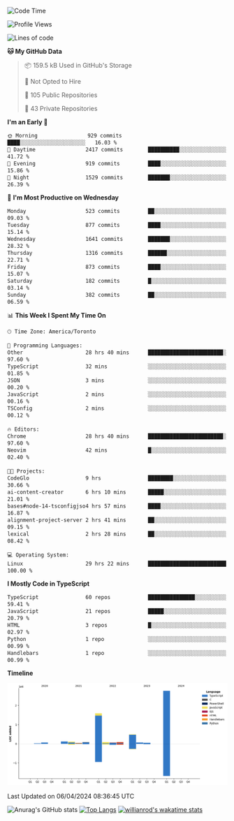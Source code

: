 <!--START_SECTION:waka-->
![Code Time](http://img.shields.io/badge/Code%20Time-1%2C392%20hrs%2020%20mins-blue)

![Profile Views](http://img.shields.io/badge/Profile%20Views-0-blue)

![Lines of code](https://img.shields.io/badge/From%20Hello%20World%20I%27ve%20Written-5.5%20million%20lines%20of%20code-blue)

**🐱 My GitHub Data** 

> 📦 159.5 kB Used in GitHub's Storage 
 > 
> 🚫 Not Opted to Hire
 > 
> 📜 105 Public Repositories 
 > 
> 🔑 43 Private Repositories 
 > 
**I'm an Early 🐤** 

```text
🌞 Morning                929 commits         ████░░░░░░░░░░░░░░░░░░░░░   16.03 % 
🌆 Daytime                2417 commits        ██████████░░░░░░░░░░░░░░░   41.72 % 
🌃 Evening                919 commits         ████░░░░░░░░░░░░░░░░░░░░░   15.86 % 
🌙 Night                  1529 commits        ███████░░░░░░░░░░░░░░░░░░   26.39 % 
```
📅 **I'm Most Productive on Wednesday** 

```text
Monday                   523 commits         ██░░░░░░░░░░░░░░░░░░░░░░░   09.03 % 
Tuesday                  877 commits         ████░░░░░░░░░░░░░░░░░░░░░   15.14 % 
Wednesday                1641 commits        ███████░░░░░░░░░░░░░░░░░░   28.32 % 
Thursday                 1316 commits        ██████░░░░░░░░░░░░░░░░░░░   22.71 % 
Friday                   873 commits         ████░░░░░░░░░░░░░░░░░░░░░   15.07 % 
Saturday                 182 commits         █░░░░░░░░░░░░░░░░░░░░░░░░   03.14 % 
Sunday                   382 commits         ██░░░░░░░░░░░░░░░░░░░░░░░   06.59 % 
```


📊 **This Week I Spent My Time On** 

```text
🕑︎ Time Zone: America/Toronto

💬 Programming Languages: 
Other                    28 hrs 40 mins      ████████████████████████░   97.60 % 
TypeScript               32 mins             ░░░░░░░░░░░░░░░░░░░░░░░░░   01.85 % 
JSON                     3 mins              ░░░░░░░░░░░░░░░░░░░░░░░░░   00.20 % 
JavaScript               2 mins              ░░░░░░░░░░░░░░░░░░░░░░░░░   00.16 % 
TSConfig                 2 mins              ░░░░░░░░░░░░░░░░░░░░░░░░░   00.12 % 

🔥 Editors: 
Chrome                   28 hrs 40 mins      ████████████████████████░   97.60 % 
Neovim                   42 mins             █░░░░░░░░░░░░░░░░░░░░░░░░   02.40 % 

🐱‍💻 Projects: 
CodeGlo                  9 hrs               ████████░░░░░░░░░░░░░░░░░   30.66 % 
ai-content-creator       6 hrs 10 mins       █████░░░░░░░░░░░░░░░░░░░░   21.01 % 
bases#node-14-tsconfigjso4 hrs 57 mins       ████░░░░░░░░░░░░░░░░░░░░░   16.87 % 
alignment-project-server 2 hrs 41 mins       ██░░░░░░░░░░░░░░░░░░░░░░░   09.15 % 
lexical                  2 hrs 28 mins       ██░░░░░░░░░░░░░░░░░░░░░░░   08.42 % 

💻 Operating System: 
Linux                    29 hrs 22 mins      █████████████████████████   100.00 % 
```

**I Mostly Code in TypeScript** 

```text
TypeScript               60 repos            ███████████████░░░░░░░░░░   59.41 % 
JavaScript               21 repos            █████░░░░░░░░░░░░░░░░░░░░   20.79 % 
HTML                     3 repos             █░░░░░░░░░░░░░░░░░░░░░░░░   02.97 % 
Python                   1 repo              ░░░░░░░░░░░░░░░░░░░░░░░░░   00.99 % 
Handlebars               1 repo              ░░░░░░░░░░░░░░░░░░░░░░░░░   00.99 % 
```



**Timeline**

![Lines of Code chart](https://raw.githubusercontent.com/wise-introvert/wise-introvert/master/assets/bar_graph.png)


 Last Updated on 06/04/2024 08:36:45 UTC
<!--END_SECTION:waka-->

![Anurag's GitHub stats](https://github-readme-stats.vercel.app/api?username=wise-introvert&count_private=true&show_icons=true)
[![Top Langs](https://github-readme-stats.vercel.app/api/top-langs/?username=wise-introvert&langs_count=10)](https://github.com/anuraghazra/github-readme-stats)
[![willianrod's wakatime stats](https://github-readme-stats.vercel.app/api/wakatime?username=wiseintrovert)](https://github.com/anuraghazra/github-readme-stats)
